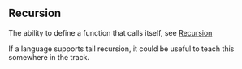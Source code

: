 ## Recursion

The ability to define a function that calls itself, see [Recursion](https://github.com/exercism/v3/blob/master/reference/concepts/recursion.md#recursion)

If a language supports tail recursion, it could be useful to teach this somewhere in the track.
